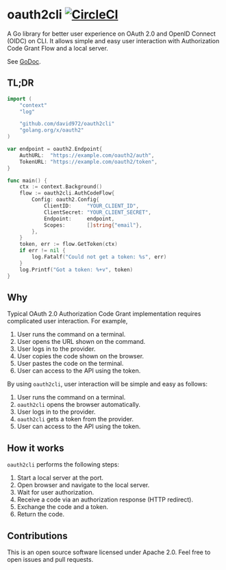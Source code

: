 # oauth2cli [![CircleCI](https://circleci.com/gh/david972/oauth2cli.svg?style=shield)](https://circleci.com/gh/david972/oauth2cli)

A Go library for better user experience on OAuth 2.0 and OpenID Connect (OIDC) on CLI.
It allows simple and easy user interaction with Authorization Code Grant Flow and a local server.

See [GoDoc](https://godoc.org/github.com/david972/oauth2cli).


## TL;DR

```go
import (
	"context"
	"log"

	"github.com/david972/oauth2cli"
	"golang.org/x/oauth2"
)

var endpoint = oauth2.Endpoint{
	AuthURL:  "https://example.com/oauth2/auth",
	TokenURL: "https://example.com/oauth2/token",
} 

func main() {
	ctx := context.Background()
	flow := oauth2cli.AuthCodeFlow{
		Config: oauth2.Config{
			ClientID:     "YOUR_CLIENT_ID",
			ClientSecret: "YOUR_CLIENT_SECRET",
			Endpoint:     endpoint,
			Scopes:       []string{"email"},
		},
	}
	token, err := flow.GetToken(ctx)
	if err != nil {
		log.Fatalf("Could not get a token: %s", err)
	}
    log.Printf("Got a token: %+v", token)
}
```


## Why

Typical OAuth 2.0 Authorization Code Grant implementation requires complicated user interaction.
For example,

1. User runs the command on a terminal.
1. User opens the URL shown on the command.
1. User logs in to the provider.
1. User copies the code shown on the browser.
1. User pastes the code on the terminal.
1. User can access to the API using the token.

By using `oauth2cli`, user interaction will be simple and easy as follows:

1. User runs the command on a terminal.
1. `oauth2cli` opens the browser automatically.
1. User logs in to the provider.
1. `oauth2cli` gets a token from the provider.
1. User can access to the API using the token.


## How it works

`oauth2cli` performs the following steps:

1. Start a local server at the port.
2. Open browser and navigate to the local server.
3. Wait for user authorization.
4. Receive a code via an authorization response (HTTP redirect).
5. Exchange the code and a token.
6. Return the code.


## Contributions

This is an open source software licensed under Apache 2.0.
Feel free to open issues and pull requests.
